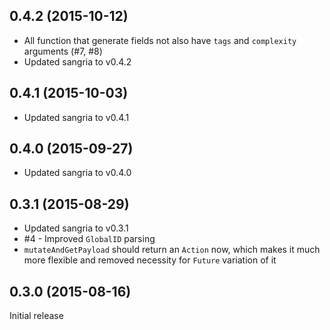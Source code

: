 ## 0.4.2 (2015-10-12)

* All function that generate fields not also have `tags` and `complexity` arguments (#7, #8)
* Updated sangria to v0.4.2

## 0.4.1 (2015-10-03)

* Updated sangria to v0.4.1

## 0.4.0 (2015-09-27)

* Updated sangria to v0.4.0

## 0.3.1 (2015-08-29)

* Updated sangria to v0.3.1
* #4 - Improved `GlobalID` parsing
* `mutateAndGetPayload` should return an `Action` now, which makes it much more flexible and removed necessity for `Future` variation of it

## 0.3.0 (2015-08-16)

Initial release
